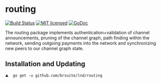 routing
=======

[![Build Status](http://img.shields.io/travis/brsuite/lnd.svg)](https://travis-ci.org/brsuite/lnd) 
[![MIT licensed](https://img.shields.io/badge/license-MIT-blue.svg)](https://github.com/brsuite/lnd/blob/master/LICENSE)
[![GoDoc](https://img.shields.io/badge/godoc-reference-blue.svg)](http://godoc.org/github.com/brsuite/lnd/routing)

The routing package implements authentication+validation of channel
announcements, pruning of the channel graph, path finding within the network,
sending outgoing payments into the network and synchronizing new peers to our
channel graph state.

## Installation and Updating

```shell
⛰  go get -u github.com/brsuite/lnd/routing
```
